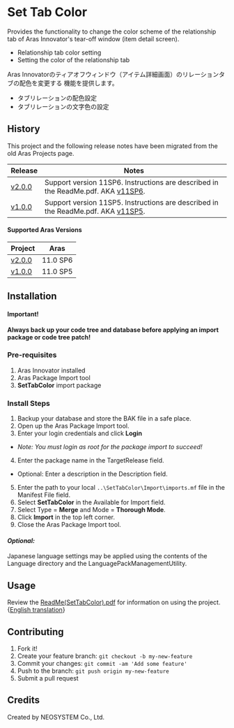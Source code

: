 # Set Tab Color

Provides the functionality to change the color scheme of the relationship tab of Aras Innovator's tear-off window (item detail screen).
* Relationship tab color setting
* Setting the color of the relationship tab

Aras Innovatorのティアオフウィンドウ（アイテム詳細画面）のリレーションタブの配色を変更する 機能を提供します。
* タブリレーションの配色設定
* タブリレーションの文字色の設定

## History

This project and the following release notes have been migrated from the old Aras Projects page.

Release | Notes
--------|--------
[v2.0.0](https://github.com/ArasLabs/set-tab-color/releases/tag/v2.0.0) | Support version 11SP6. Instructions are described in the ReadMe.pdf. AKA [v11SP6](https://github.com/ArasLabs/set-tab-color/releases/tag/v11SP6).
[v1.0.0](https://github.com/ArasLabs/set-tab-color/releases/tag/v1.0.0) | Support version 11SP5. Instructions are described in the ReadMe.pdf. AKA [v11SP5](https://github.com/ArasLabs/set-tab-color/releases/tag/v11SP5).

#### Supported Aras Versions

Project | Aras
--------|------
[v2.0.0](https://github.com/ArasLabs/set-tab-color/releases/tag/v2.0.0) | 11.0 SP6
[v1.0.0](https://github.com/ArasLabs/set-tab-color/releases/tag/v1.0.0) | 11.0 SP5

## Installation

#### Important!
**Always back up your code tree and database before applying an import package or code tree patch!**

### Pre-requisites

1. Aras Innovator installed
2. Aras Package Import tool
3. **SetTabColor** import package

### Install Steps

1. Backup your database and store the BAK file in a safe place.
2. Open up the Aras Package Import tool.
3. Enter your login credentials and click **Login**
  * _Note: You must login as root for the package import to succeed!_
4. Enter the package name in the TargetRelease field.
  * Optional: Enter a description in the Description field.
5. Enter the path to your local `..\SetTabColor\Import\imports.mf` file in the Manifest File field.
6. Select **SetTabColor** in the Available for Import field.
7. Select Type = **Merge** and Mode = **Thorough Mode**.
8. Click **Import** in the top left corner.
9. Close the Aras Package Import tool.

#### _Optional:_
Japanese language settings may be applied using the contents of the Language directory and the LanguagePackManagementUtility.

## Usage

Review the [ReadMe(SetTabColor).pdf](./Documentation/ReadMe-SetTabColor.pdf) for information on using the project. {[English translation](./Documentation/ReadMe-SetTabColor-English.docx)}

## Contributing

1. Fork it!
2. Create your feature branch: `git checkout -b my-new-feature`
3. Commit your changes: `git commit -am 'Add some feature'`
4. Push to the branch: `git push origin my-new-feature`
5. Submit a pull request

## Credits

Created by NEOSYSTEM Co., Ltd.
